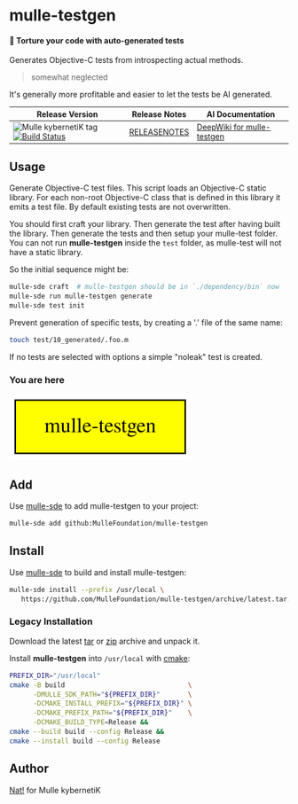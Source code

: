 # mulle-testgen

#### 🦟 Torture your code with auto-generated tests

Generates Objective-C tests from introspecting actual methods.

> somewhat neglected

It's generally more profitable and easier to let the tests be AI generated.


| Release Version                                       | Release Notes  | AI Documentation
|-------------------------------------------------------|----------------|---------------
| ![Mulle kybernetiK tag](https://img.shields.io/github/tag/MulleFoundation/mulle-testgen.svg) [![Build Status](https://github.com/MulleFoundation/mulle-testgen/workflows/CI/badge.svg)](//github.com/MulleFoundation/mulle-testgen/actions) | [RELEASENOTES](RELEASENOTES.md) | [DeepWiki for mulle-testgen](https://deepwiki.com/MulleFoundation/mulle-testgen)



## Usage

Generate Objective-C test files. This script loads an Objective-C static
library. For each non-root Objective-C class that is defined in this
library it emits a test file. By default existing tests are not overwritten.

You should first craft your library. Then generate the test after having
built the library. Then generate the tests and then setup your mulle-test
folder. You can not run **mulle-testgen** inside the `test` folder, as
mulle-test will not have a static library.

So the initial sequence might be:

``` sh
mulle-sde craft  # mulle-testgen should be in `./dependency/bin` now
mulle-sde run mulle-testgen generate
mulle-sde test init
```


Prevent generation of specific tests, by creating a '.' file of the same
name:

``` sh
touch test/10_generated/.foo.m
```

If no tests are selected with options a simple "noleak" test is created.






### You are here

![Overview](overview.dot.svg)

## Add

Use [mulle-sde](//github.com/mulle-sde) to add mulle-testgen to your project:

``` sh
mulle-sde add github:MulleFoundation/mulle-testgen
```

## Install

Use [mulle-sde](//github.com/mulle-sde) to build and install mulle-testgen:

``` sh
mulle-sde install --prefix /usr/local \
   https://github.com/MulleFoundation/mulle-testgen/archive/latest.tar.gz
```

### Legacy Installation


Download the latest [tar](https://github.com/MulleFoundation/mulle-testgen/archive/refs/tags/latest.tar.gz) or [zip](https://github.com/MulleFoundation/mulle-testgen/archive/refs/tags/latest.zip) archive and unpack it.

Install **mulle-testgen** into `/usr/local` with [cmake](https://cmake.org):

``` sh
PREFIX_DIR="/usr/local"
cmake -B build                               \
      -DMULLE_SDK_PATH="${PREFIX_DIR}"       \
      -DCMAKE_INSTALL_PREFIX="${PREFIX_DIR}" \
      -DCMAKE_PREFIX_PATH="${PREFIX_DIR}"    \
      -DCMAKE_BUILD_TYPE=Release &&
cmake --build build --config Release &&
cmake --install build --config Release
```

## Author

[Nat!](https://mulle-kybernetik.com/weblog) for Mulle kybernetiK  


